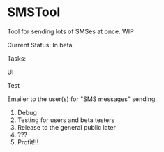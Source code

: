# SMSTool
Tool for sending lots of SMSes at once. WIP

Current Status: In beta 

Tasks: <p/>
UI <p/>
Test <p/>
Emailer to the user(s) for "SMS messages" sending.

1. Debug
2. Testing for users and beta testers
3. Release to the general public later
4. ???
5. Profit!!!


